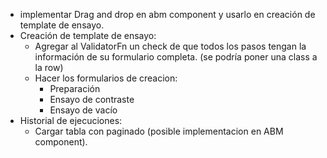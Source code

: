 - implementar Drag and drop en abm component y usarlo en creación de template de ensayo. 
- Creación de template de ensayo:
  - Agregar al ValidatorFn un check de que todos los pasos tengan la información de su formulario completa. (se podría poner una class a la row)
  - Hacer los formularios de creacion:
    - Preparación
    - Ensayo de contraste
    - Ensayo de vacío
- Historial de ejecuciones:
  - Cargar tabla con paginado (posible implementacion en ABM component).